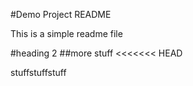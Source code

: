 #Demo Project README

This is a simple readme file

#heading 2
##more stuff
<<<<<<< HEAD

stuffstuffstuff

